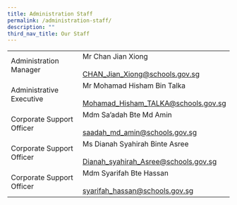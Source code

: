 ```yaml
---
title: Administration Staff
permalink: /administration-staff/
description: ""
third_nav_title: Our Staff
---
```

|                           |                                                                            |
|---------------------------|----------------------------------------------------------------------------|
| Administration Manager    | Mr Chan Jian Xiong<br><br>CHAN_Jian_Xiong@schools.gov.sg                   |
| Administrative Executive  | Mr Mohamad Hisham Bin Talka<br><br>Mohamad_Hisham_TALKA@schools.gov.sg     |
| Corporate Support Officer | Mdm Sa’adah  Bte Md Amin<br><br>saadah_md_amin@schools.gov.sg              |
| Corporate Support Officer | Ms Dianah Syahirah Binte Asree<br><br>Dianah_syahirah_Asree@schools.gov.sg |
| Corporate Support Officer | Mdm Syarifah Bte Hassan<br><br>syarifah_hassan@schools.gov.sg              |